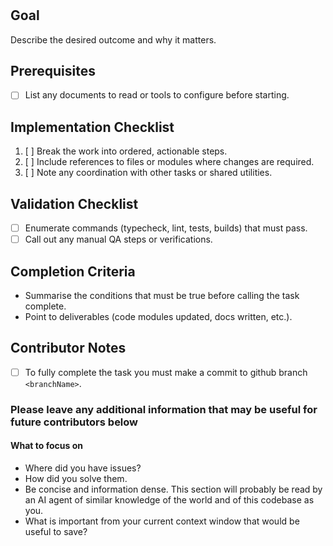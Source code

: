 # <Task Title>

## Goal

Describe the desired outcome and why it matters.

## Prerequisites

- [ ] List any documents to read or tools to configure before starting.

## Implementation Checklist

1. [ ] Break the work into ordered, actionable steps.
2. [ ] Include references to files or modules where changes are required.
3. [ ] Note any coordination with other tasks or shared utilities.

## Validation Checklist

- [ ] Enumerate commands (typecheck, lint, tests, builds) that must pass.
- [ ] Call out any manual QA steps or verifications.

## Completion Criteria

- Summarise the conditions that must be true before calling the task complete.
- Point to deliverables (code modules updated, docs written, etc.).

## Contributor Notes

- [ ] To fully complete the task you must make a commit to github branch `<branchName>`.

### Please leave any additional information that may be useful for future contributors below

#### What to focus on

- Where did you have issues?
- How did you solve them.
- Be concise and information dense. This section will probably be read by an AI agent of similar knowledge of the world and of this codebase as you.
- What is important from your current context window that would be useful to save?
